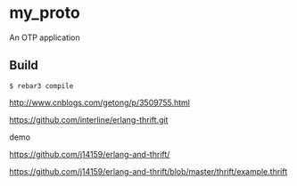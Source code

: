 my_proto
=====

An OTP application

Build
-----

    $ rebar3 compile



http://www.cnblogs.com/getong/p/3509755.html

https://github.com/interline/erlang-thrift.git




demo

https://github.com/j14159/erlang-and-thrift/

https://github.com/j14159/erlang-and-thrift/blob/master/thrift/example.thrift



